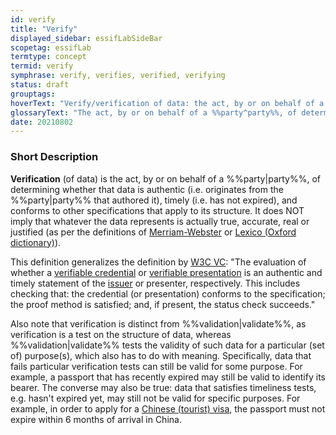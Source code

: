 ```yaml
---
id: verify
title: "Verify"
displayed_sidebar: essifLabSideBar
scopetag: essifLab
termtype: concept
termid: verify
symphrase: verify, verifies, verified, verifying
status: draft
grouptags:
hoverText: "Verify/verification of data: the act, by or on behalf of a Party, of determining whether that data is authentic (i.e. originates from the Party that authored it), timely (i.e. has not expired), and conforms to other specifications that apply to its structure."
glossaryText: "The act, by or on behalf of a %%party^party%%, of determining whether that data is authentic (i.e. originates from the %%party^party%% that authored it), timely (i.e. has not expired), and conforms to other specifications that apply to its structure."
date: 20210802
---
```


### Short Description
**Verification** (of data) is the act, by or on behalf of a %%party|party%%, of determining whether that data is authentic (i.e. originates from the %%party|party%% that authored it), timely (i.e. has not expired), and conforms to other specifications that apply to its structure. It does NOT imply that whatever the data represents is actually true, accurate, real or justified (as per the definitions of [Merriam-Webster](https://www.merriam-webster.com/dictionary/verify) or [Lexico (Oxford dictionary)](https://www.merriam-webster.com/dictionary/verify)).

This definition generalizes the definition by [W3C VC](https://www.w3.org/TR/vc-data-model/#dfn-verify): "The evaluation of whether a [verifiable credential](https://www.w3.org/TR/vc-data-model/#dfn-verifiable-credentials) or [verifiable presentation](https://www.w3.org/TR/vc-data-model/#dfn-verifiable-presentations) is an authentic and timely statement of the [issuer](https://www.w3.org/TR/vc-data-model/#dfn-issuers) or presenter, respectively. This includes checking that: the credential (or presentation) conforms to the specification; the proof method is satisfied; and, if present, the status check succeeds."

Also note that verification is distinct from %%validation|validate%%, as verification is a test on the structure of data, whereas %%validation|validate%% tests the validity of such data for a particular (set of) purpose(s), which also has to do with meaning. Specifically, data that fails particular verification tests can still be valid for some purpose. For example, a passport that has recently expired may still be valid to identify its bearer. The converse may also be true: data that satisfies timeliness tests, e.g. hasn't expired yet, may still not be valid for specific purposes. For example, in order to apply for a [Chinese (tourist) visa](http://www.china-embassy.org/eng/hzqz/zgqz/t84246.htm), the passport must not expire within 6 months of arrival in China.

